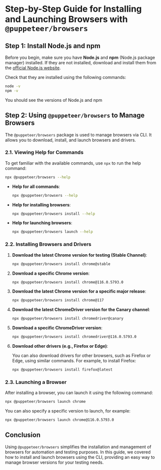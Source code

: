 # Step-by-Step Guide for Installing and Launching Browsers with `@puppeteer/browsers`

## Step 1: Install Node.js and npm

Before you begin, make sure you have **Node.js** and **npm** (Node.js package manager) installed. If they are not installed, download and install them from the [official Node.js website](https://nodejs.org/).

Check that they are installed using the following commands:

```bash
node -v
npm -v
```

You should see the versions of Node.js and npm

## Step 2: Using `@puppeteer/browsers` to Manage Browsers

The `@puppeteer/browsers` package is used to manage browsers via CLI. It allows you to download, install, and launch browsers and drivers.

### 2.1. Viewing Help for Commands

To get familiar with the available commands, use `npx` to run the help command:

```bash
npx @puppeteer/browsers --help
```

- **Help for all commands**:
  
  ```bash
  npx @puppeteer/browsers --help
  ```

- **Help for installing browsers**:

  ```bash
  npx @puppeteer/browsers install --help
  ```

- **Help for launching browsers**:

  ```bash
  npx @puppeteer/browsers launch --help
  ```

### 2.2. Installing Browsers and Drivers

1. **Download the latest Chrome version for testing (Stable Channel)**:

   ```bash
   npx @puppeteer/browsers install chrome@stable
   ```

2. **Download a specific Chrome version**:

   ```bash
   npx @puppeteer/browsers install chrome@116.0.5793.0
   ```

3. **Download the latest Chrome version for a specific major release**:

   ```bash
   npx @puppeteer/browsers install chrome@117
   ```

4. **Download the latest ChromeDriver version for the Canary channel**:

   ```bash
   npx @puppeteer/browsers install chromedriver@canary
   ```

5. **Download a specific ChromeDriver version**:

   ```bash
   npx @puppeteer/browsers install chromedriver@116.0.5793.0
   ```

6. **Download other drivers (e.g., Firefox or Edge)**:

   You can also download drivers for other browsers, such as Firefox or Edge, using similar commands. For example, to install Firefox:

   ```bash
   npx @puppeteer/browsers install firefox@latest
   ```

### 2.3. Launching a Browser

After installing a browser, you can launch it using the following command:

```bash
npx @puppeteer/browsers launch chrome
```

You can also specify a specific version to launch, for example:

```bash
npx @puppeteer/browsers launch chrome@116.0.5793.0
```

## Conclusion

Using `@puppeteer/browsers` simplifies the installation and management of browsers for automation and testing purposes. In this guide, we covered how to install and launch browsers using the CLI, providing an easy way to manage browser versions for your testing needs.

